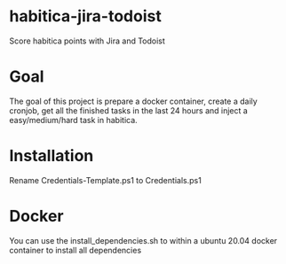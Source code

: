 # habitica-jira-todoist
Score habitica points with Jira and Todoist

# Goal
The goal of this project is prepare a docker container, create a daily cronjob, get all the finished tasks in the last 24 hours and inject a easy/medium/hard task in habitica.

# Installation
Rename Credentials-Template.ps1 to Credentials.ps1

# Docker
You can use the install_dependencies.sh to within a ubuntu 20.04 docker container to install all dependencies

